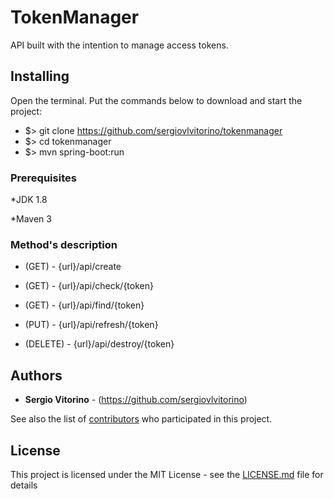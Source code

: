 # TokenManager

API built with the intention to manage access tokens.

## Installing

Open the terminal. Put the commands below to download and start the project:
* $> git clone https://github.com/sergiovlvitorino/tokenmanager
* $> cd tokenmanager
* $> mvn spring-boot:run

### Prerequisites

*JDK 1.8

*Maven 3

### Method's description
* (GET) - {url}/api/create

* (GET) - {url}/api/check/{token}

* (GET) - {url}/api/find/{token}

* (PUT) - {url}/api/refresh/{token}

* (DELETE) - {url}/api/destroy/{token}

## Authors

* **Sergio Vitorino** - (https://github.com/sergiovlvitorino)

See also the list of [contributors](https://github.com/sergiovlvitorino/tokenmanager/contributors) who participated in this project.

## License

This project is licensed under the MIT License - see the [LICENSE.md](LICENSE.md) file for details
